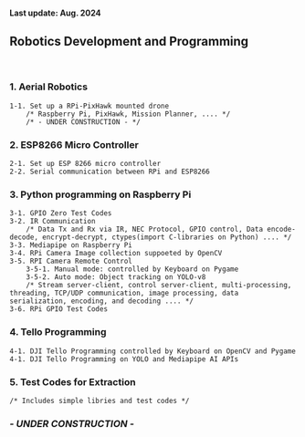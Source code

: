 <h4>Last update:  Aug. 2024</h4>

<h2> Robotics Development and Programming</h2>

<br/>
<h3>1. Aerial Robotics </h3>

    1-1. Set up a RPi-PixHawk mounted drone
        /* Raspberry Pi, PixHawk, Mission Planner, .... */
        /* - UNDER CONSTRUCTION - */  

<h3>2. ESP8266 Micro Controller</h3>
    
    2-1. Set up ESP 8266 micro controller
    2-2. Serial communication between RPi and ESP8266 

<h3>3. Python programming on Raspberry Pi</h3>

    3-1. GPIO Zero Test Codes
    3-2. IR Communication
        /* Data Tx and Rx via IR, NEC Protocol, GPIO control, Data encode-decode, encrypt-decrypt, ctypes(import C-libraries on Python) .... */ 
    3-3. Mediapipe on Raspberry Pi
    3-4. RPi Camera Image collection suppoeted by OpenCV
    3-5. RPI Camera Remote Control
        3-5-1. Manual mode: controlled by Keyboard on Pygame
        3-5-2. Auto mode: Object tracking on YOLO-v8
        /* Stream server-client, control server-client, multi-processing, threading, TCP/UDP communication, image processing, data serialization, encoding, and decoding .... */ 
    3-6. RPi GPIO Test Codes

<h3>4. Tello Programming</h3>

    4-1. DJI Tello Programming controlled by Keyboard on OpenCV and Pygame
    4-1. DJI Tello Programming on YOLO and Mediapipe AI APIs

<h3>5. Test Codes for Extraction</h3>
    
    /* Includes simple libries and test codes */

<em><h3> - UNDER CONSTRUCTION - </h3></em>
